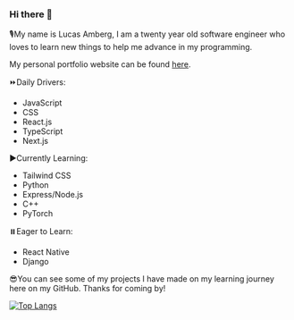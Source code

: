 ### Hi there 👋

🎙️My name is Lucas Amberg, I am a twenty year old software engineer who loves to learn new things to help me advance in my programming.

My personal portfolio website can be found [here](https://lucasamberg.dev/).

⏩Daily Drivers:
- JavaScript
- CSS
- React.js
- TypeScript
- Next.js


▶️Currently Learning:
- Tailwind CSS
- Python
- Express/Node.js
- C++
- PyTorch

⏸️Eager to Learn:
- React Native
- Django

😎You can see some of my projects I have made on my learning journey here on my GitHub. Thanks for coming by!

[![Top Langs](https://github-readme-stats.vercel.app/api/top-langs/?username=lucas-amberg&layout=pie&theme=dark)](https://github.com/lucas-amberg/github-readme-stats)
